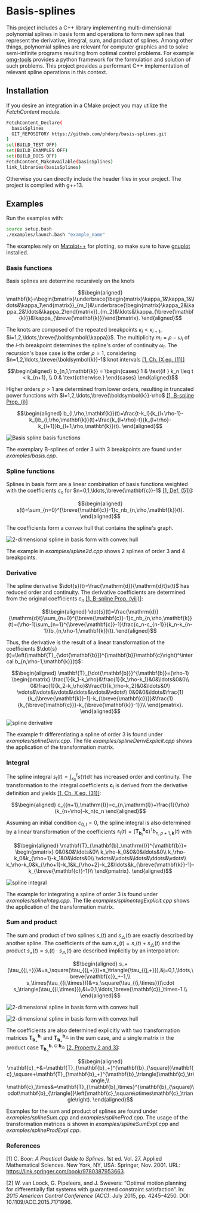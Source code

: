 # Basis-splines

This project includes a C++ library implementing multi-dimensional polynomial splines in basis form and operations to form new splines that represent the derivative, integral, sum, and product of splines.
Among other things, polynomial splines are relevant for computer graphics and to solve semi-infinite programs resulting from optimal control problems.
For example [omg-tools](https://github.com/meco-group/omg-tools) provides a python framework for the formulation and solution of such problems.
This project provides a performant C++ implementation of relevant spline operations in this context.

## Installation

If you desire an integration in a CMake project you may utilize the *FetchContent* module.

```bash
FetchContent_Declare(
  basisSplines
  GIT_REPOSITORY https://github.com/phdorp/basis-splines.git
)
set(BUILD_TEST OFF)
set(BUILD_EXAMPLES OFF)
set(BUILD_DOCS OFF)
FetchContent_MakeAvailable(basisSplines)
link_libraries(basisSplines)
```

Otherwise you can directly include the header files in your project.
The project is complied with g++13.

## Examples

Run the examples with:

```bash
source setup.bash
./examples/launch.bash "example_name"
```

The examples rely on [Matplot++](https://github.com/alandefreitas/matplotplusplus) for plotting, so make sure to have [gnuplot](http://www.gnuplot.info/) installed.

### Basis functions

Basis splines are determine recursively on the knots

```math
\begin{aligned}
\mathbf{k}=\begin{bmatrix}\underbrace{\begin{matrix}\kappa_1&\kappa_1&\ldots&\kappa_1\end{matrix}}_{m_1}&\underbrace{\begin{matrix}\kappa_2&\kappa_2&\ldots&\kappa_2\end{matrix}}_{m_2}&\ldots&\kappa_{\breve{\mathbf{k}}}&\kappa_{\breve{\mathbf{k}}}\end{bmatrix}.
\end{aligned}
```

The knots are composed of the repeated breakpoints $`\kappa_i<\kappa_{i+1}`$, $`i=1,2,\ldots,\breve{\boldsymbol{\kappa}}`$.
The multiplicity $`m_i=\rho-\omega_i`$ of the $`i`$-th breakpoint determines the spline's order of continuity $`\omega_i`$.
The recursion's base case is the order $`\rho=1`$, considering $`n=1,2,\ldots,\breve{\boldsymbol{k}}-1`$ knot intervals [[1, Ch. IX eq. (11)]](#1)

```math
\begin{aligned}
b_{n,1,\mathbf{k}} =
    \begin{cases}
        1 & \text{if } k_n \leq t < k_{n+1}, \\
        0 & \text{otherwise.}
    \end{cases}
\end{aligned}
```

Higher orders $`\rho>1`$ are determined from lower orders, resulting in truncated power functions with $`l=1,2,\ldots,\breve{\boldsymbol{k}}-\rho`$ [[1, B-spline Prop. (i)]](#1)

```math
\begin{aligned}
b_{l,\rho,\mathbf{k}}(t)=\frac{t-k_l}{k_{l+\rho-1}-k_l}b_{l,\rho,\mathbf{k}}(t)+\frac{k_{l+\rho}-t}{k_{l+\rho}-k_{l+1}}b_{l+1,\rho,\mathbf{k}}(t).
\end{aligned}
```

![Basis spline basis functions](docs/media/basis.jpg)

The exemplary B-splines of order 3 with 3 breakpoints are found under *examples/basis.cpp*.

### Spline functions

Splines in basis form are a linear combination of basis functions weighted with the coefficients $`c_n`$ for $`n=0,1,\ldots,\breve{\mathbf{c}}-1`$ [[1, Def. (51)]](#1):

```math
\begin{aligned}
s(t)=\sum_{n=0}^{\breve{\mathbf{c}}-1}c_nb_{n,\rho,\mathbf{k}}(t).
\end{aligned}
```

The coefficients form a convex hull that contains the spline's graph.

![2-dimensional spline in basis form with convex hull](docs/media/spline2d_allDims.jpg)

The example in *examples/spline2d.cpp* shows 2 splines of order 3 and 4 breakpoints.

### Derivative

The spline derivative $`\dot{s}(t)=\frac{\mathrm{d}}{\mathrm{d}t}s(t)`$ has reduced order and continuity.
The derivative coefficients are determined from the original coefficients $`c_n`$ [[1, B-spline Prop. (viii)]](#1):

```math
\begin{aligned}
\dot{s}(t)=\frac{\mathrm{d}}{\mathrm{d}t}\sum_{n=0}^{\breve{\mathbf{c}}-1}c_nb_{n,\rho,\mathbf{k}}(t)=(\rho-1)\sum_{n=1}^{\breve{\mathbf{c}}-1}\frac{c_n-c_{n-1}}{k_n-k_{n-1}}b_{n,\rho-1,\mathbf{k}}(t).
\end{aligned}
```

Thus, the derivative is the result of a linear transformation of the coefficients $`\dot{s}(t)=\left(\mathbf{T}_{\dot{\mathbf{b}}}^{\mathbf{b}}\mathbf{c}\right)^\intercal b_{n,\rho-1,\mathbf{k}}(t)`$:

```math
\begin{aligned}
\mathbf{T}_{\dot{\mathbf{b}}}^{\mathbf{b}}=(\rho-1)
\begin{pmatrix}
\frac{1}{k_1-k_\rho}&\frac{1}{k_\rho-k_1}&0&\ldots&0&0\\
0&\frac{1}{k_2-k_\rho}&\frac{1}{k_\rho-k_2}&0&\ldots&0\\
\vdots&\vdots&\vdots&\ddots&\vdots&\vdots\\
0&0&0&\ldots&\frac{1}{k_{\breve{\mathbf{k}}-1}-k_{\breve{\mathbf{c}}}}&\frac{1}{k_{\breve{\mathbf{c}}}-k_{\breve{\mathbf{k}}-1}}\\
\end{pmatrix}.
\end{aligned}
```

![spline derivative](docs/media/splineDeriv.jpg)

The example fr differentiating a spline of order 3 is found under *examples/splineDeriv.cpp*.
The file *examples/splineDerivExplicit.cpp* shows the application of the transformation matrix.

### Integral

The spline integral $`s_\mathrm{I}(t)=\int_{\kappa_0}^t s(\tau)\mathrm{d}\tau`$ has increased order and continuity.
The transformation to the integral coefficients $`\mathbf{c}_{\mathrm{I}}`$ is derived from the derivative definition and yields [[1, Ch. X eq. (31)]](#1):

```math
\begin{aligned}
c_{{n+1},\mathrm{I}}=c_{n,\mathrm{I}}+\frac{1}{\rho}(k_{n+\rho}-k_n)c_n
\end{aligned}
```

Assuming an initial condition $`c_{0,\mathrm{I}}=0`$, the spline integral is also determined by a linear transformation of the coefficients $`s_\mathrm{I}(t)=\left(\mathbf{T}_{\mathbf{b}_\mathrm{I}}^{\mathbf{b}}\mathbf{c}\right)^\intercal b_{n,\rho+1,\mathbf{k}}(t)`$ with

```math
\begin{aligned}
\mathbf{T}_{\mathbf{b}_\mathrm{I}}^{\mathbf{b}}=
\begin{pmatrix}
0&0&0&\ldots&0\\
k_\rho-k_0&0&0&\ldots&0\\
k_\rho-k_0&k_{\rho+1}-k_1&0&\ldots&0\\
\vdots&\vdots&\ldots&\ddots&\vdots\\
k_\rho-k_0&k_{\rho+1}-k_1&k_{\rho+2}-k_2&\ldots&k_{\breve{\mathbf{k}}-1}-k_{\breve{\mathbf{c}}-1}\\
\end{pmatrix}.
\end{aligned}
```

![spline integral](docs/media/splineInteg.jpg)

The example for integrating a spline of order 3 is found under *examples/splineInteg.cpp*.
The file *examples/splinentegExplicit.cpp* shows the application of the transformation matrix.

### Sum and product

The sum and product of two splines $`s_\square(t)`$ and $`s_\triangle(t)`$ are exactly described by another spline.
The coefficients of the sum $`s_+(t)=s_\square(t)+s_\triangle(t)`$ and the product $`s_\times(t)=s_\square(t)\cdot s_\triangle(t)`$ are described implicitly by an interpolation:

```math
\begin{aligned}
s_+(\tau_{{j,+}})&=s_\square(\tau_{{j,+}})+s_\triangle(\tau_{{j,+}}),&j=0,1,\ldots,\breve{\mathbf{c}}_+-1,\\
s_\times(\tau_{{i,\times}})&=s_\square(\tau_{{i,\times}})\cdot s_\triangle(\tau_{{i,\times}}),&i=0,1,\ldots,\breve{\mathbf{c}}_\times-1.\\
\end{aligned}
```

![2-dimensional spline in basis form with convex hull](docs/media/splineSum.jpg)

![2-dimensional spline in basis form with convex hull](docs/media/splineProd.jpg)

The coefficients are also determined explicitly with two transformation matrices $`\mathbf{T}_{\mathbf{b}_+}^{\mathbf{b}_{\square}}`$ and $`\mathbf{T}_{\mathbf{b}_+}^{\mathbf{b}_\triangle}`$ in the sum case, and a single matrix in the product case $`\mathbf{T}_{\mathbf{b}_\times}^{\mathbf{b}_{\square}\odot\mathbf{b}_{\triangle}}`$ [[2, Property 2 and 3]]((#2)):

```math
\begin{aligned}
\mathbf{c}_+&=\mathbf{T}_{\mathbf{b}_+}^{\mathbf{b}_{\square}}\mathbf{c}_\square+\mathbf{T}_{\mathbf{b}_+}^{\mathbf{b}_\triangle}\mathbf{c}_\triangle,\\
\mathbf{c}_\times&=\mathbf{T}_{\mathbf{b}_\times}^{\mathbf{b}_{\square}\odot\mathbf{b}_{\triangle}}\left(\mathbf{c}_\square\otimes\mathbf{c}_\triangle\right).
\end{aligned}
```

Examples for the sum and product of splines are found under *examples/splineSum.cpp* and *examples/splineProd.cpp*.
The usage of the transformation matrices is shown in *examples/splineSumExpl.cpp* and *examples/splineProdExpl.cpp*.

### References

<a id="1">[1]</a>
C. Boor:
*A Practical Guide to Splines*.
1st ed. Vol. 27.
Applied Mathematical Sciences.
New York, NY, USA: Springer, Nov. 2001.
URL: https://link.springer.com/book/9780387953663.

<a id="2">[2]</a>
W. van Loock, G. Pipeleers, and J. Swevers:
“Optimal motion planning for differentially flat systems with guaranteed constraint satisfaction”.
In: *2015 American Control Conference (ACC)*.
July 2015, pp. 4245–4250.
DOI: 10.1109/ACC.2015.7171996.

